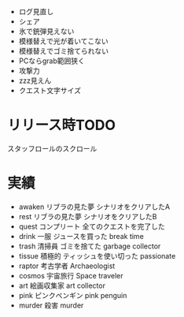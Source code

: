 

- ログ見直し
- シェア
- 氷で銃弾見えない
- 模様替えで光が着いてこない
- 模様替えでゴミ捨てられない
- PCならgrab範囲狭く
- 攻撃力
- zzz見えん
- クエスト文字サイズ

# リリース時TODO
スタッフロールのスクロール

# 実績
- awaken リブラの見た夢 シナリオをクリアしたA
- rest リブラの見た夢 シナリオをクリアしたB
- quest コンプリート 全てのクエストを完了した
- drink 一服 ジュースを買った break time
- trash 清掃員 ゴミを捨てた garbage collector
- tissue 積極的 ティッシュを使い切った passionate
- raptor 考古学者 Archaeologist
- cosmos 宇宙旅行 Space traveler
- art 絵画収集家 art collector
- pink ピンクペンギン pink penguin
- murder 殺害 murder
